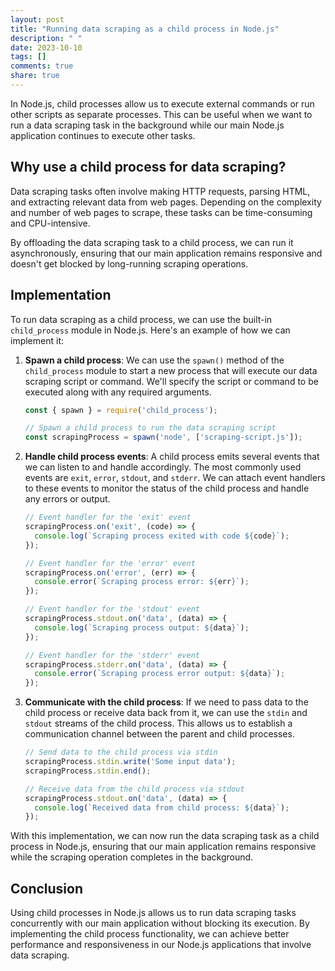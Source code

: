 ```yaml
---
layout: post
title: "Running data scraping as a child process in Node.js"
description: " "
date: 2023-10-10
tags: []
comments: true
share: true
---
```


In Node.js, child processes allow us to execute external commands or run other scripts as separate processes. This can be useful when we want to run a data scraping task in the background while our main Node.js application continues to execute other tasks.

## Why use a child process for data scraping?

Data scraping tasks often involve making HTTP requests, parsing HTML, and extracting relevant data from web pages. Depending on the complexity and number of web pages to scrape, these tasks can be time-consuming and CPU-intensive.

By offloading the data scraping task to a child process, we can run it asynchronously, ensuring that our main application remains responsive and doesn't get blocked by long-running scraping operations.

## Implementation

To run data scraping as a child process, we can use the built-in `child_process` module in Node.js. Here's an example of how we can implement it:

1. **Spawn a child process**: We can use the `spawn()` method of the `child_process` module to start a new process that will execute our data scraping script or command. We'll specify the script or command to be executed along with any required arguments.

   ```javascript
   const { spawn } = require('child_process');
   
   // Spawn a child process to run the data scraping script
   const scrapingProcess = spawn('node', ['scraping-script.js']);
   ```

2. **Handle child process events**: A child process emits several events that we can listen to and handle accordingly. The most commonly used events are `exit`, `error`, `stdout`, and `stderr`. We can attach event handlers to these events to monitor the status of the child process and handle any errors or output.

   ```javascript
   // Event handler for the 'exit' event
   scrapingProcess.on('exit', (code) => {
     console.log(`Scraping process exited with code ${code}`);
   });

   // Event handler for the 'error' event
   scrapingProcess.on('error', (err) => {
     console.error(`Scraping process error: ${err}`);
   });

   // Event handler for the 'stdout' event
   scrapingProcess.stdout.on('data', (data) => {
     console.log(`Scraping process output: ${data}`);
   });

   // Event handler for the 'stderr' event
   scrapingProcess.stderr.on('data', (data) => {
     console.error(`Scraping process error output: ${data}`);
   });
   ```

3. **Communicate with the child process**: If we need to pass data to the child process or receive data back from it, we can use the `stdin` and `stdout` streams of the child process. This allows us to establish a communication channel between the parent and child processes.

   ```javascript
   // Send data to the child process via stdin
   scrapingProcess.stdin.write('Some input data');
   scrapingProcess.stdin.end();

   // Receive data from the child process via stdout
   scrapingProcess.stdout.on('data', (data) => {
     console.log(`Received data from child process: ${data}`);
   });
   ```

With this implementation, we can now run the data scraping task as a child process in Node.js, ensuring that our main application remains responsive while the scraping operation completes in the background.

## Conclusion

Using child processes in Node.js allows us to run data scraping tasks concurrently with our main application without blocking its execution. By implementing the child process functionality, we can achieve better performance and responsiveness in our Node.js applications that involve data scraping.